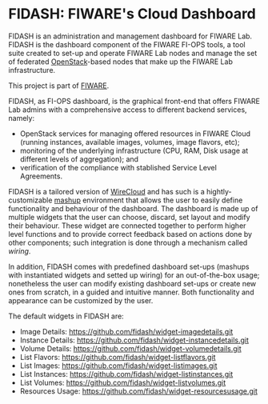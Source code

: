 # FIDASH: FIWARE's Cloud Dashboard

FIDASH is an administration and management dashboard for FIWARE Lab. FIDASH is the dashboard component of the FIWARE FI-OPS tools, a tool suite created to set-up and operate FIWARE Lab nodes and manage the set of federated [OpenStack](https://www.openstack.org/)-based nodes that make up the FIWARE Lab infrastructure.

This project is part of [FIWARE](https://www.fiware.org/).

FIDASH, as FI-OPS dashboard, is the graphical front-end that offers FIWARE Lab admins with a comprehensive access to different backend services, namely:

* OpenStack services for managing offered resources in FIWARE Cloud (running instances, available images, volumes, image flavors, etc);
* monitoring of the underlying infrastructure (CPU, RAM, Disk usage at different levels of aggregation); and 
* verification of the compliance with stablished Service Level Agreements.

FIDASH is a tailored version of [WireCloud](http://conwet.fi.upm.es/wirecloud/) and has such is a hightly-customizable [mashup](https://en.wikipedia.org/wiki/Mashup_%28web_application_hybrid%29) environment that allows the user to easily define functionality and behaviour of the dashboard. The dashboard is made up of multiple widgets that the user can choose, discard, set layout and modify their behaviour. These widget are connected together to perform higher level functions and to provide correct feedback based on actions done by other components; such integration is done through a mechanism called _wiring_.

In addition, FIDASH comes with predefined dashboard set-ups (mashups with instantiated widgets and setted up wiring) for an out-of-the-box usage; nonetheless the user can modify existing dashboard set-ups or create new ones from scratch, in a guided and intuitive manner. Both functionality and appearance can be customized by the user.

The default widgets in FIDASH are:

* Image Details: <https://github.com/fidash/widget-imagedetails.git>
* Instance Details: <https://github.com/fidash/widget-instancedetails.git>
* Volume Details: <https://github.com/fidash/widget-volumedetails.git>
* List Flavors: <https://github.com/fidash/widget-listflavors.git>
* List Images: <https://github.com/fidash/widget-listimages.git>
* List Instances: <https://github.com/fidash/widget-listinstances.git>
* List Volumes: <https://github.com/fidash/widget-listvolumes.git>
* Resources Usage: <https://github.com/fidash/widget-resourcesusage.git>

